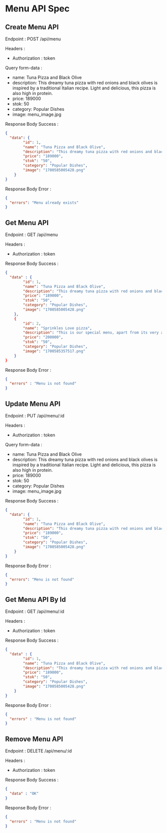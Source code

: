 # Menu API Spec

## Create Menu API

Endpoint : POST /api/menu

Headers :
- Authorization : token

Query form-data :
- name: Tuna Pizza and Black Olive
- description: This dreamy tuna pizza with red onions and black olives is inspired by a traditional Italian recipe. Light and delicious, this pizza is also high in protein.
- price: 189000
- stok: 50
- category: Popular Dishes
- image: menu_image.jpg


Response Body Success :

```json
{
  "data": {
        "id": 1,
        "name": "Tuna Pizza and Black Olive",
        "description": "This dreamy tuna pizza with red onions and black olives is inspired by a traditional Italian recipe. Light and delicious, this pizza is also high in protein.",
        "price": "189000",
        "stok": "50",
        "category": "Popular Dishes",
        "image": "1700585005428.png"
    }
}
```

Response Body Error : 

```json
{
  "errors": "Menu already exists"
}
```

## Get Menu API

Endpoint : GET /api/menu

Headers :
- Authorization : token

Response Body Success :

```json
{
  "data" : {
        "id": 1,
        "name": "Tuna Pizza and Black Olive",
        "description": "This dreamy tuna pizza with red onions and black olives is inspired by a traditional Italian recipe. Light and delicious, this pizza is also high in protein.",
        "price": "189000",
        "stok": "50",
        "category": "Popular Dishes",
        "image": "1700585005428.png"
    },
    {
        "id": 2,
        "name": "Sprinkles Love pizza",
        "description": "This is our special menu, apart from its very artistic shape and the taste combined with cheese and tomatoes is something interesting.",
        "price": "200000",
        "stok": "50",
        "category": "Popular Dishes",
        "image": "1700585357517.png"
    }
}
```

Response Body Error :

```json
{
  "errors" : "Menu is not found"
}
```


## Update Menu API

Endpoint : PUT /api/menu/:id

Headers :
- Authorization : token

Query form-data :
- name: Tuna Pizza and Black Olive
- description: This dreamy tuna pizza with red onions and black olives is inspired by a traditional Italian recipe. Light and delicious, this pizza is also high in protein.
- price: 189000
- stok: 50
- category: Popular Dishes
- image: menu_image.jpg


Response Body Success :

```json
{
  "data": {
        "id": 1,
        "name": "Tuna Pizza and Black Olive",
        "description": "This dreamy tuna pizza with red onions and black olives is inspired by a traditional Italian recipe. Light and delicious, this pizza is also high in protein.",
        "price": "189000",
        "stok": "50",
        "category": "Popular Dishes",
        "image": "1700585005428.png"
    }
}
```

Response Body Error : 

```json
{
  "errors": "Menu is not found"
}
```

## Get Menu API By Id

Endpoint : GET /api/menu/:id

Headers :
- Authorization : token

Response Body Success :

```json
{
  "data" : {
        "id": 1,
        "name": "Tuna Pizza and Black Olive",
        "description": "This dreamy tuna pizza with red onions and black olives is inspired by a traditional Italian recipe. Light and delicious, this pizza is also high in protein.",
        "price": "189000",
        "stok": "50",
        "category": "Popular Dishes",
        "image": "1700585005428.png"
    }
}
```

Response Body Error :

```json
{
  "errors" : "Menu is not found"
}
```


## Remove Menu API

Endpoint : DELETE /api/menu/:id

Headers :
- Authorization : token

Response Body Success :

```json
{
  "data" : "OK"
}
```

Response Body Error :

```json
{
  "errors" : "Menu is not found"
}
```